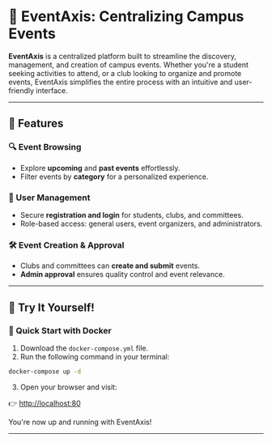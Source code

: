 # 📅 EventAxis: Centralizing Campus Events

**EventAxis** is a centralized platform built to streamline the discovery, management, and creation of campus events. Whether you're a student seeking activities to attend, or a club looking to organize and promote events, EventAxis simplifies the entire process with an intuitive and user-friendly interface.

---

## 🚀 Features

### 🔍 Event Browsing

* Explore **upcoming** and **past events** effortlessly.
* Filter events by **category** for a personalized experience.

### 👥 User Management

* Secure **registration and login** for students, clubs, and committees.
* Role-based access: general users, event organizers, and administrators.

### 🛠️ Event Creation & Approval

* Clubs and committees can **create and submit** events.
* **Admin approval** ensures quality control and event relevance.

---

## 🧪 Try It Yourself!

### 🐳 Quick Start with Docker

1. Download the `docker-compose.yml` file.
2. Run the following command in your terminal:

```bash
docker-compose up -d
```

3. Open your browser and visit:

👉 [http://localhost:80](http://localhost:80)

You're now up and running with EventAxis!

---




